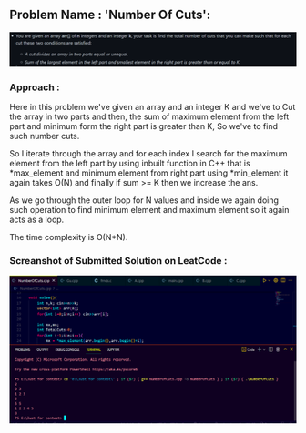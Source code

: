 ## Problem Name : 'Number Of Cuts':
![](https://github.com/Tyrant670/TJ-Tasks-2022-Amit-Yadav/blob/main/Images/QNumberOfCuts.png)

### Approach :

Here in this problem we've given an array and an integer K and we've to Cut
the array in two parts and then, the sum of maximum element from the left 
part and minimum form the right part is greater than K,
So we've to find such number cuts.

So I iterate through the array and for each index I search for the
maximum element from the left part by using inbuilt function in C++
that is *max_element and minimum element from right part using 
*min_element it again takes O(N) and finally if sum >= K then 
we increase the ans.

As we go through the outer loop for N values and 
inside we again doing such operation to find minimum element and
maximum element so it again acts as a loop.

The time complexity is O(N*N).

### Screanshot of Submitted Solution on LeatCode :

![](https://github.com/Tyrant670/TJ-Tasks-2022-Amit-Yadav/blob/main/Images/SNumberOfCuts.png)





